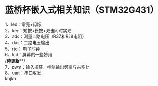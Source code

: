 # 蓝桥杯嵌入式相关知识（STM32G431）
1、led：常亮+闪烁  
2、key：短按+长按+双击同时实现  
3、adc：测量二路电压（R37和R38电阻）  
4、dac：二路电压输出  
5、rtc： 电子时钟   
6、lcd：屏幕的一些妙用  
/****待更新******/  
7、pwm：输入捕获，控制输出频率与占空比  
8、uart：串口收发  
khjkh
